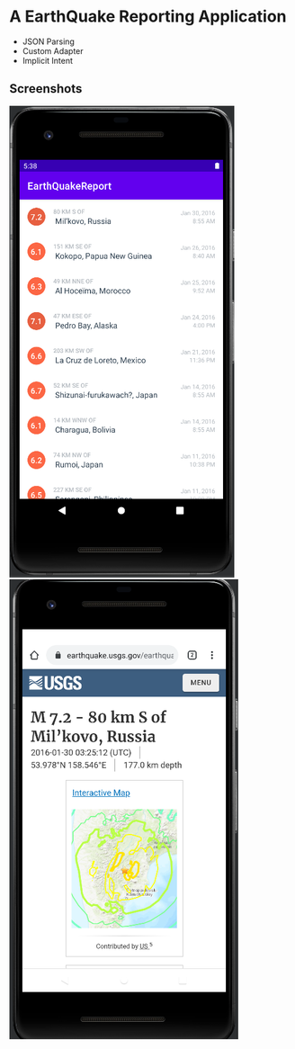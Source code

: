 # A EarthQuake Reporting Application

- JSON Parsing
- Custom Adapter
- Implicit Intent

## Screenshots
![img1](https://github.com/kuluruvineeth/EarthQuakeReport/blob/master/Screenshots/img.png)
![img2](https://github.com/kuluruvineeth/EarthQuakeReport/blob/master/Screenshots/img_1.png)
